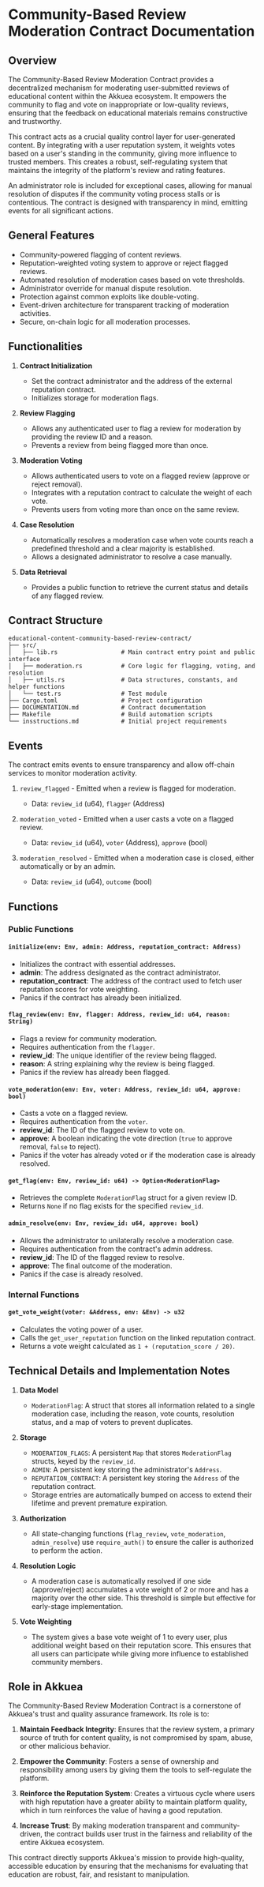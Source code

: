 # Community-Based Review Moderation Contract Documentation

## Overview

The Community-Based Review Moderation Contract provides a decentralized mechanism for moderating user-submitted reviews of educational content within the Akkuea ecosystem. It empowers the community to flag and vote on inappropriate or low-quality reviews, ensuring that the feedback on educational materials remains constructive and trustworthy.

This contract acts as a crucial quality control layer for user-generated content. By integrating with a user reputation system, it weights votes based on a user's standing in the community, giving more influence to trusted members. This creates a robust, self-regulating system that maintains the integrity of the platform's review and rating features.

An administrator role is included for exceptional cases, allowing for manual resolution of disputes if the community voting process stalls or is contentious. The contract is designed with transparency in mind, emitting events for all significant actions.

## General Features

-   Community-powered flagging of content reviews.
-   Reputation-weighted voting system to approve or reject flagged reviews.
-   Automated resolution of moderation cases based on vote thresholds.
-   Administrator override for manual dispute resolution.
-   Protection against common exploits like double-voting.
-   Event-driven architecture for transparent tracking of moderation activities.
-   Secure, on-chain logic for all moderation processes.

## Functionalities

1.  **Contract Initialization**
    -   Set the contract administrator and the address of the external reputation contract.
    -   Initializes storage for moderation flags.

2.  **Review Flagging**
    -   Allows any authenticated user to flag a review for moderation by providing the review ID and a reason.
    -   Prevents a review from being flagged more than once.

3.  **Moderation Voting**
    -   Allows authenticated users to vote on a flagged review (approve or reject removal).
    -   Integrates with a reputation contract to calculate the weight of each vote.
    -   Prevents users from voting more than once on the same review.

4.  **Case Resolution**
    -   Automatically resolves a moderation case when vote counts reach a predefined threshold and a clear majority is established.
    -   Allows a designated administrator to resolve a case manually.

5.  **Data Retrieval**
    -   Provides a public function to retrieve the current status and details of any flagged review.

## Contract Structure

```
educational-content-community-based-review-contract/
├── src/
│   ├── lib.rs                  # Main contract entry point and public interface
│   ├── moderation.rs           # Core logic for flagging, voting, and resolution
│   ├── utils.rs                # Data structures, constants, and helper functions
│   └── test.rs                 # Test module
├── Cargo.toml                  # Project configuration
├── DOCUMENTATION.md            # Contract documentation
├── Makefile                    # Build automation scripts
└── insstructions.md            # Initial project requirements
```

## Events

The contract emits events to ensure transparency and allow off-chain services to monitor moderation activity.

1.  `review_flagged` - Emitted when a review is flagged for moderation.
    -   Data: `review_id` (u64), `flagger` (Address)

2.  `moderation_voted` - Emitted when a user casts a vote on a flagged review.
    -   Data: `review_id` (u64), `voter` (Address), `approve` (bool)

3.  `moderation_resolved` - Emitted when a moderation case is closed, either automatically or by an admin.
    -   Data: `review_id` (u64), `outcome` (bool)

## Functions

### Public Functions

#### `initialize(env: Env, admin: Address, reputation_contract: Address)`

-   Initializes the contract with essential addresses.
-   **admin**: The address designated as the contract administrator.
-   **reputation_contract**: The address of the contract used to fetch user reputation scores for vote weighting.
-   Panics if the contract has already been initialized.

#### `flag_review(env: Env, flagger: Address, review_id: u64, reason: String)`

-   Flags a review for community moderation.
-   Requires authentication from the `flagger`.
-   **review_id**: The unique identifier of the review being flagged.
-   **reason**: A string explaining why the review is being flagged.
-   Panics if the review has already been flagged.

#### `vote_moderation(env: Env, voter: Address, review_id: u64, approve: bool)`

-   Casts a vote on a flagged review.
-   Requires authentication from the `voter`.
-   **review_id**: The ID of the flagged review to vote on.
-   **approve**: A boolean indicating the vote direction (`true` to approve removal, `false` to reject).
-   Panics if the voter has already voted or if the moderation case is already resolved.

#### `get_flag(env: Env, review_id: u64) -> Option<ModerationFlag>`

-   Retrieves the complete `ModerationFlag` struct for a given review ID.
-   Returns `None` if no flag exists for the specified `review_id`.

#### `admin_resolve(env: Env, review_id: u64, approve: bool)`

-   Allows the administrator to unilaterally resolve a moderation case.
-   Requires authentication from the contract's admin address.
-   **review_id**: The ID of the flagged review to resolve.
-   **approve**: The final outcome of the moderation.
-   Panics if the case is already resolved.

### Internal Functions

#### `get_vote_weight(voter: &Address, env: &Env) -> u32`

-   Calculates the voting power of a user.
-   Calls the `get_user_reputation` function on the linked reputation contract.
-   Returns a vote weight calculated as `1 + (reputation_score / 20)`.

## Technical Details and Implementation Notes

1.  **Data Model**
    -   `ModerationFlag`: A struct that stores all information related to a single moderation case, including the reason, vote counts, resolution status, and a map of voters to prevent duplicates.

2.  **Storage**
    -   `MODERATION_FLAGS`: A persistent `Map` that stores `ModerationFlag` structs, keyed by the `review_id`.
    -   `ADMIN`: A persistent key storing the administrator's `Address`.
    -   `REPUTATION_CONTRACT`: A persistent key storing the `Address` of the reputation contract.
    -   Storage entries are automatically bumped on access to extend their lifetime and prevent premature expiration.

3.  **Authorization**
    -   All state-changing functions (`flag_review`, `vote_moderation`, `admin_resolve`) use `require_auth()` to ensure the caller is authorized to perform the action.

4.  **Resolution Logic**
    -   A moderation case is automatically resolved if one side (approve/reject) accumulates a vote weight of 2 or more and has a majority over the other side. This threshold is simple but effective for early-stage implementation.

5.  **Vote Weighting**
    -   The system gives a base vote weight of 1 to every user, plus additional weight based on their reputation score. This ensures that all users can participate while giving more influence to established community members.

## Role in Akkuea

The Community-Based Review Moderation Contract is a cornerstone of Akkuea's trust and quality assurance framework. Its role is to:

1.  **Maintain Feedback Integrity**: Ensures that the review system, a primary source of truth for content quality, is not compromised by spam, abuse, or other malicious behavior.

2.  **Empower the Community**: Fosters a sense of ownership and responsibility among users by giving them the tools to self-regulate the platform.

3.  **Reinforce the Reputation System**: Creates a virtuous cycle where users with high reputation have a greater ability to maintain platform quality, which in turn reinforces the value of having a good reputation.

4.  **Increase Trust**: By making moderation transparent and community-driven, the contract builds user trust in the fairness and reliability of the entire Akkuea ecosystem.

This contract directly supports Akkuea's mission to provide high-quality, accessible education by ensuring that the mechanisms for evaluating that education are robust, fair, and resistant to manipulation.
